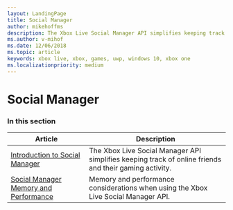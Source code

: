 ```yaml
---
layout: LandingPage
title: Social Manager
author: mikehoffms
description: The Xbox Live Social Manager API simplifies keeping track of online friends and their gaming activity.
ms.author: v-mihof
ms.date: 12/06/2018
ms.topic: article
keywords: xbox live, xbox, games, uwp, windows 10, xbox one
ms.localizationpriority: medium
---
```


# Social Manager


### In this section

| Article | Description |
|---------|-------------|
| [Introduction to Social Manager](intro-to-social-manager.md) | The Xbox Live Social Manager API simplifies keeping track of online friends and their gaming activity. |
| [Social Manager Memory and Performance](social-manager-memory-and-performance-overview.md) | Memory and performance considerations when using the Xbox Live Social Manager API. |
